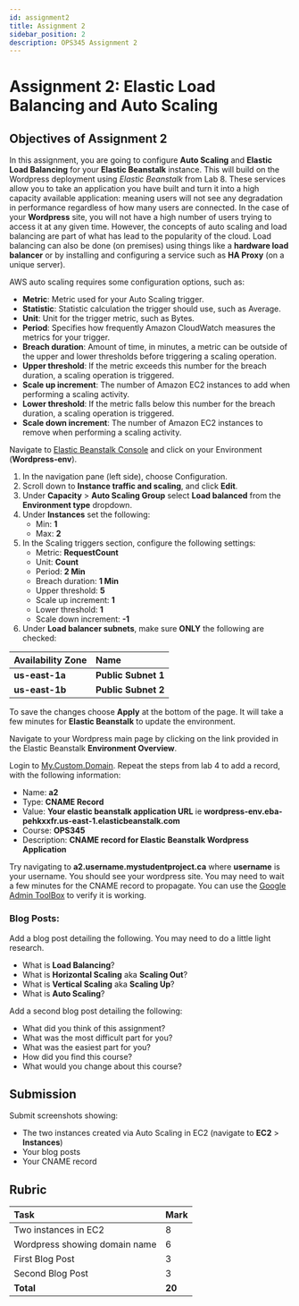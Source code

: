 ```yaml
---
id: assignment2
title: Assignment 2
sidebar_position: 2
description: OPS345 Assignment 2
---
```


# Assignment 2: Elastic Load Balancing and Auto Scaling

## Objectives of Assignment 2

In this assignment, you are going to configure **Auto Scaling** and **Elastic Load Balancing** for your **Elastic Beanstalk** instance. This will build on the Wordpress deployment using _Elastic Beanstalk_ from Lab 8. These services allow you to take an application you have built and turn it into a high capacity available application: meaning users will not see any degradation in performance regardless of how many users are connected. In the case of your **Wordpress** site, you will not have a high number of users trying to access it at any given time. However, the concepts of auto scaling and load balancing are part of what has lead to the popularity of the cloud. Load balancing can also be done (on premises) using things like a **hardware load balancer** or by installing and configuring a service such as **HA Proxy** (on a unique server).

AWS auto scaling requires some configuration options, such as:

- **Metric**: Metric used for your Auto Scaling trigger.
- **Statistic**: Statistic calculation the trigger should use, such as Average.
- **Unit**: Unit for the trigger metric, such as Bytes.
- **Period**: Specifies how frequently Amazon CloudWatch measures the metrics for your trigger.
- **Breach duration**: Amount of time, in minutes, a metric can be outside of the upper and lower thresholds before triggering a scaling operation.
- **Upper threshold**: If the metric exceeds this number for the breach duration, a scaling operation is triggered.
- **Scale up increment**: The number of Amazon EC2 instances to add when performing a scaling activity.
- **Lower threshold**: If the metric falls below this number for the breach duration, a scaling operation is triggered.
- **Scale down increment**: The number of Amazon EC2 instances to remove when performing a scaling activity.

Navigate to [Elastic Beanstalk Console](https://console.aws.amazon.com/elasticbeanstalk) and click on your Environment (**Wordpress-env**).

1. In the navigation pane (left side), choose Configuration.
1. Scroll down to **Instance traffic and scaling**, and click **Edit**.
1. Under **Capacity** > **Auto Scaling Group** select **Load balanced** from the **Environment type** dropdown.
1. Under **Instances** set the following:
    - Min: **1**
    - Max: **2**
1. In the Scaling triggers section, configure the following settings:
    - Metric: **RequestCount**
    - Unit: **Count**
    - Period: **2 Min**
    - Breach duration: **1 Min**
    - Upper threshold: **5**
    - Scale up increment: **1**
    - Lower threshold: **1**
    - Scale down increment: **-1**
1. Under **Load balancer subnets**, make sure **ONLY** the following are checked:

| Availability Zone | Name |
| :--------- | :--------- | 
| **us-east-1a** | **Public Subnet 1** |
| **us-east-1b** | **Public Subnet 2** |

To save the changes choose **Apply** at the bottom of the page. It will take a few minutes for **Elastic Beanstalk** to update the environment.

Navigate to your Wordpress main page by clicking on the link provided in the Elastic Beanstalk **Environment Overview**.

Login to [My.Custom.Domain](https://mycustomdomain.senecapolytechnic.ca/). Repeat the steps from lab 4 to add a record, with the following information:
- Name: **a2**
- Type: **CNAME Record**
- Value: **Your elastic beanstalk application URL** ie **wordpress-env.eba-pehkxxfr.us-east-1.elasticbeanstalk.com**
- Course: **OPS345**
- Description: **CNAME record for Elastic Beanstalk Wordpress Application**

Try navigating to **a2.username.mystudentproject.ca** where **username** is your username. You should see your wordpress site. You may need to wait a few minutes for the CNAME record to propagate. You can use the [Google Admin ToolBox](https://toolbox.googleapps.com/apps/dig/#A/) to verify it is working.

### Blog Posts:

Add a blog post detailing the following. You may need to do a little light research.

- What is **Load Balancing**?
- What is **Horizontal Scaling** aka **Scaling Out**?
- What is **Vertical Scaling** aka **Scaling Up**?
- What is **Auto Scaling**?

Add a second blog post detailing the following:
- What did you think of this assignment?
- What was the most difficult part for you?
- What was the easiest part for you?
- How did you find this course?
- What would you change about this course?

## Submission
Submit screenshots showing:
- The two instances created via Auto Scaling in EC2 (navigate to **EC2** > **Instances**)
- Your blog posts
- Your CNAME record

## Rubric

| Task                                          | Mark   |
| :-------------------------------------------- | :----- |
| Two instances in EC2                          | 8      |
| Wordpress showing domain name                 | 6      |
| First Blog Post                               | 3      |
| Second Blog Post                              | 3      |
| **Total**                                     | **20** |
